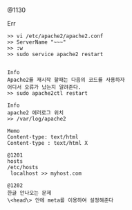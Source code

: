 @1130

Err
~~~using 127.0.1.1 set the 'ServerName' directive globally to suppress this message
>> vi /etc/apache2/apache2.conf
>> ServerName "~~~"
>> :w
>> sudo service apache2 restart


Info
Apache2를 재시작 할때는 다음의 코드를 사용하자
어디서 오류가 났는지 알려준다.
>> sudo apache2ctl restart

Info
apache2 에러로그 위치
>> /var/log/apache2

Memo
Content-type: text/html
Content-type : text/html X

@1201
hosts
/etc/hosts
 localhost >> myhost.com
 
@1202
한글 안나오는 문제
\<head\> 안에 meta를 이용하여 설정해준다


